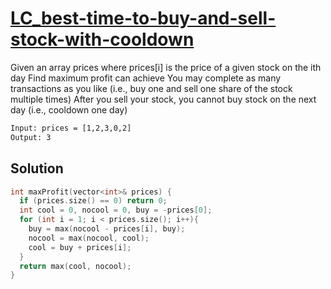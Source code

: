 # [LC_best-time-to-buy-and-sell-stock-with-cooldown](https://leetcode.com/problems/best-time-to-buy-and-sell-stock-with-cooldown)

Given an array prices where prices[i] is the price of a given stock on the ith day
Find maximum profit can achieve
You may complete as many transactions as you like (i.e., buy one and sell one share of the stock multiple times)
After you sell your stock, you cannot buy stock on the next day (i.e., cooldown one day)

```txt
Input: prices = [1,2,3,0,2]
Output: 3
```

## Solution

```cpp
int maxProfit(vector<int>& prices) {
  if (prices.size() == 0) return 0;
  int cool = 0, nocool = 0, buy = -prices[0];
  for (int i = 1; i < prices.size(); i++){
    buy = max(nocool - prices[i], buy);
    nocool = max(nocool, cool);
    cool = buy + prices[i];
  }
  return max(cool, nocool);
}
```
